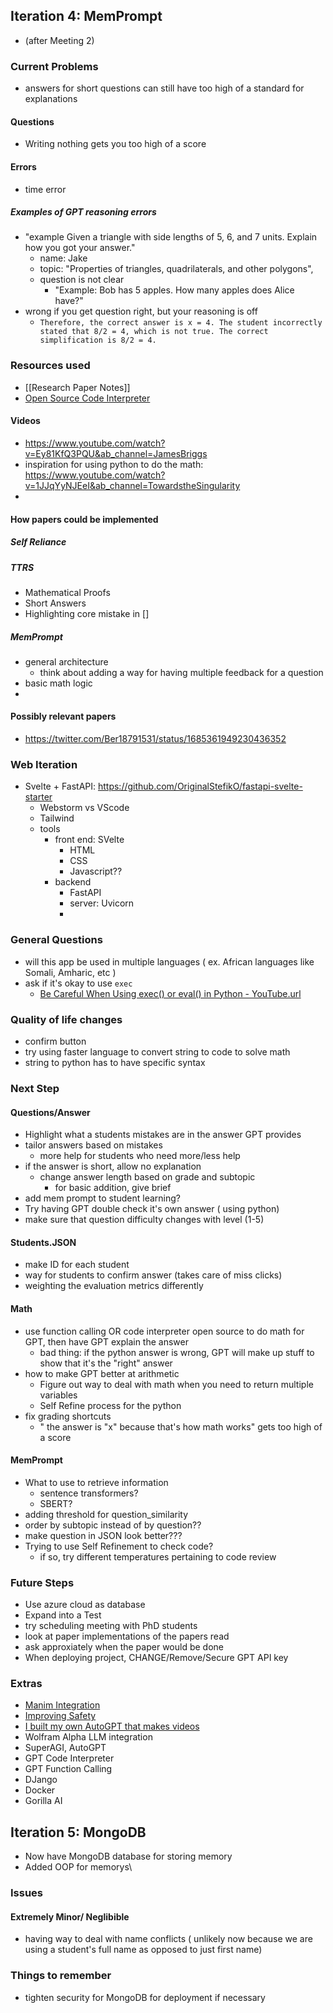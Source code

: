 ## Iteration 4: MemPrompt
- (after Meeting 2)
### Current Problems
- answers for short questions can still have too high of a standard for explanations
#### Questions
- Writing nothing gets you too high of a score
#### Errors
- time error
##### Examples of GPT reasoning errors
- "example Given a triangle with side lengths of 5, 6, and 7 units. Explain how you got your answer."
  - name: Jake
  - topic: "Properties of triangles, quadrilaterals, and other polygons",
  - question is not clear
	- "Example: Bob has 5 apples. How many apples does Alice have?"
- wrong if you get question right, but your reasoning is off
  - `Therefore, the correct answer is x = 4. The student incorrectly stated that 8/2 = 4, which is not true. The correct simplification is 8/2 = 4.`


### Resources used
- [[Research Paper Notes]]
- [Open Source Code Interpreter](https://github.com/shroominic/codeinterpreter-api)
#### Videos
- https://www.youtube.com/watch?v=Ey81KfQ3PQU&ab_channel=JamesBriggs
- inspiration for using python to do the math: https://www.youtube.com/watch?v=1JJqYyNJEeI&ab_channel=TowardstheSingularity
-
#### How papers could be implemented
##### Self Reliance
##### TTRS
- Mathematical Proofs
- Short Answers
- Highlighting core mistake in []
##### MemPrompt
- general architecture
	- think about adding a way for having multiple feedback for a question
- basic math logic
-

#### Possibly relevant papers
- https://twitter.com/Ber18791531/status/1685361949230436352

### Web Iteration
- Svelte + FastAPI: https://github.com/OriginalStefikO/fastapi-svelte-starter
  - Webstorm vs VScode
  - Tailwind
  - tools
      - front end: SVelte
          - HTML
          - CSS
          - Javascript??
      - backend
          - FastAPI
          - server: Uvicorn
          - 
### General Questions
- will this app be used in multiple languages ( ex. African languages like Somali, Amharic, etc )
- ask if it's okay to use `exec`
  - [Be Careful When Using exec() or eval() in Python - YouTube.url](https://www.youtube.com/watch?v=keSvLnLNep4&ab_channel=NeuralNine)

### Quality of life changes
- confirm button
- try using faster language to convert string to code to solve math
- string to python has to have specific syntax

### Next Step

#### Questions/Answer
- Highlight what a students mistakes are in the answer GPT provides
- tailor answers based on mistakes
	- more help for students who need more/less help
- if the answer is short, allow no explanation
	- change answer length based on grade and subtopic
		- for basic addition, give brief
- add mem prompt to student learning?
- Try having GPT double check it's own answer ( using python)
- make sure that question difficulty changes with level (1-5)
#### Students.JSON
- make ID for each student
- way for students to confirm answer (takes care of miss clicks)
- weighting the evaluation metrics differently

#### Math
- use function calling OR code interpreter open source to do math for GPT, then have GPT explain the answer
	- bad thing: if the python answer is wrong, GPT will make up stuff to show that it's the "right" answer
-  how to make GPT better at arithmetic
	- Figure out way to deal with math when you need to return multiple variables
   - Self Refine process for the python 
- fix grading shortcuts
  - " the answer is "x" because that's how math works" gets too high of a score

#### MemPrompt
- What to use to retrieve information
	- sentence transformers?
	- SBERT?
- adding threshold for question_similarity
- order by subtopic instead of by question??
- make question in JSON look better???
- Trying to use Self Refinement to check code?
  - if so, try different temperatures pertaining to code review
### Future Steps
- Use azure cloud as database
- Expand into a Test
- try scheduling meeting with PhD students
- look at paper implementations of the papers read
- ask approxiately when the paper would be done
- When deploying project, CHANGE/Remove/Secure GPT API key
### Extras
- [Manim Integration](https://github.com/3b1b/manim)
- [Improving Safety](https://twitter.com/aweisawei/status/1677395303773904896)
- [I built my own AutoGPT that makes videos](https://youtu.be/_rGXIXyNqpk)
- Wolfram Alpha LLM integration
- SuperAGI, AutoGPT
- GPT Code Interpreter
- GPT Function Calling
- DJango
- Docker
- Gorilla AI

## Iteration 5: MongoDB
- Now have MongoDB database for storing memory
- Added OOP for memorys\

### Issues

#### Extremely Minor/ Neglibible
- having way to deal with name conflicts ( unlikely now because we are using a student's full name as opposed to just first name)

### Things to remember
- tighten security for MongoDB for deployment if necessary